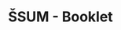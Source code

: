 ---
publishDate: 2023-02-28T00:00:00Z
title: 'ŠSUM - Booklet'
excerpt: Booklet designed for educating members of Students' Council of UM.
category: graphic design
image: ~/assets/images/gfx/GFX_Leaflet_1.jpg
tags:
  - booklet
  - graphic-design
  - print
url: https://www.behance.net/gallery/164154459/Handbook-for-Students
urlIcon: tabler:brand-behance
buttonText: Check out the project
---